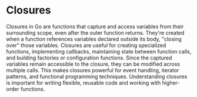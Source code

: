 # Closures

Closures in Go are functions that capture and access variables from their surrounding scope, even after the outer function returns. They're created when a function references variables declared outside its body, "closing over" those variables. Closures are useful for creating specialized functions, implementing callbacks, maintaining state between function calls, and building factories or configuration functions. Since the captured variables remain accessible to the closure, they can be modified across multiple calls. This makes closures powerful for event handling, iterator patterns, and functional programming techniques. Understanding closures is important for writing flexible, reusable code and working with higher-order functions.